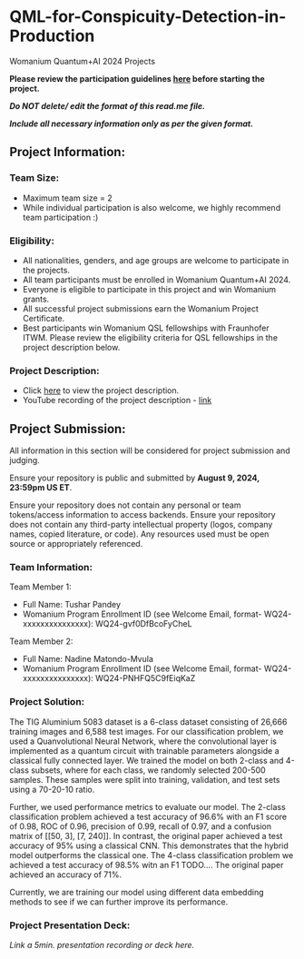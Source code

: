 # QML-for-Conspicuity-Detection-in-Production
Womanium Quantum+AI 2024 Projects

**Please review the participation guidelines [here](https://github.com/womanium-quantum/Quantum-AI-2024) before starting the project.**

_**Do NOT delete/ edit the format of this read.me file.**_

_**Include all necessary information only as per the given format.**_

## Project Information:

### Team Size:
  - Maximum team size = 2
  - While individual participation is also welcome, we highly recommend team participation :)

### Eligibility:
  - All nationalities, genders, and age groups are welcome to participate in the projects.
  - All team participants must be enrolled in Womanium Quantum+AI 2024.
  - Everyone is eligible to participate in this project and win Womanium grants.
  - All successful project submissions earn the Womanium Project Certificate.
  - Best participants win Womanium QSL fellowships with Fraunhofer ITWM. Please review the eligibility criteria for QSL fellowships in the project description below.

### Project Description:
  - Click [here](https://drive.google.com/file/d/1AcctFeXjchtEhYzPUsHpP_b4HGlI4kq9/view?usp=sharing) to view the project description.
  - YouTube recording of the project description - [link](https://youtu.be/Ac1ihFcTRTc?si=i6AIVfQQh8ymYQYp)

## Project Submission:
All information in this section will be considered for project submission and judging.

Ensure your repository is public and submitted by **August 9, 2024, 23:59pm US ET**.

Ensure your repository does not contain any personal or team tokens/access information to access backends. Ensure your repository does not contain any third-party intellectual property (logos, company names, copied literature, or code). Any resources used must be open source or appropriately referenced.

### Team Information:
Team Member 1:
 - Full Name: Tushar Pandey
 - Womanium Program Enrollment ID (see Welcome Email, format- WQ24-xxxxxxxxxxxxxxx): WQ24-gvf0DfBcoFyCheL


Team Member 2:
 - Full Name: Nadine Matondo-Mvula
 - Womanium Program Enrollment ID (see Welcome Email, format- WQ24-xxxxxxxxxxxxxxx): WQ24-PNHFQ5C9fEiqKaZ


### Project Solution:
The TIG Aluminium 5083 dataset is a 6-class dataset consisting of 26,666 training images and 6,588 test images. For our classification problem, we used a Quanvolutional Neural Network, where the convolutional layer is implemented as a quantum circuit with trainable parameters alongside a classical fully connected layer. We trained the model on both 2-class and 4-class subsets, where for each class, we randomly selected 200-500 samples. These samples were split into training, validation, and test sets using a 70-20-10 ratio.

Further, we used performance metrics to evaluate our model. The 2-class classification problem achieved a test accuracy of 96.6% with an F1 score of 0.98, ROC of 0.96, precision of 0.99, recall of 0.97, and a confusion matrix of [[50, 3], [7, 240]]. In contrast, the original paper achieved a test accuracy of 95% using a classical CNN. This demonstrates that the hybrid model outperforms the classical one. The 4-class classification problem we achieved a test accuracy of 98.5% witn an F1 TODO.... The original paper achieved an accuracy of 71%.

Currently, we are training our model using different data embedding methods to see if we can further improve its performance.



### Project Presentation Deck:
_Link a 5min. presentation recording or deck here._
